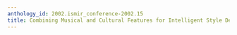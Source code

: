 ```yaml
---
anthology_id: 2002.ismir_conference-2002.15
title: Combining Musical and Cultural Features for Intelligent Style Detection
---
```

